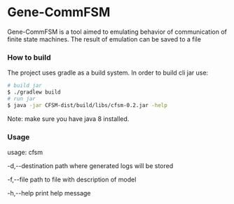 # Gene-CommFSM

Gene-CommFSM is a tool aimed to emulating behavior of 
communication of finite state machines.
The result of emulation can be saved to a file

### How to build

The project uses gradle as a build system. In order to build cli jar use:

```bash
# build jar
$ ./gradlew build
# run jar 
$ java -jar CFSM-dist/build/libs/cfsm-0.2.jar -help
```

Note: make sure you have java 8 installed.

### Usage

usage: cfsm

 -d,--destination <arg>   path where generated logs will be stored
 
 -f,--file <arg>          path to file with description of model
 
 -h,--help                print help message

